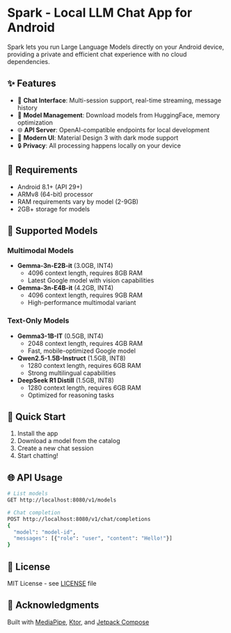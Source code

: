 # Spark - Local LLM Chat App for Android

Spark lets you run Large Language Models directly on your Android device, providing a private and efficient chat experience with no cloud dependencies.

## ✨ Features

- 💬 **Chat Interface**: Multi-session support, real-time streaming, message history
- 🤖 **Model Management**: Download models from HuggingFace, memory optimization
- 🌐 **API Server**: OpenAI-compatible endpoints for local development
- 🎨 **Modern UI**: Material Design 3 with dark mode support
- 🔒 **Privacy**: All processing happens locally on your device

## 📱 Requirements

- Android 8.1+ (API 29+)
- ARMv8 (64-bit) processor
- RAM requirements vary by model (2-9GB)
- 2GB+ storage for models

## 🤖 Supported Models

### Multimodal Models
- **Gemma-3n-E2B-it** (3.0GB, INT4)
  - 4096 context length, requires 8GB RAM
  - Latest Google model with vision capabilities
- **Gemma-3n-E4B-it** (4.2GB, INT4)
  - 4096 context length, requires 9GB RAM
  - High-performance multimodal variant

### Text-Only Models
- **Gemma3-1B-IT** (0.5GB, INT4)
  - 2048 context length, requires 4GB RAM
  - Fast, mobile-optimized Google model
- **Qwen2.5-1.5B-Instruct** (1.5GB, INT8)
  - 1280 context length, requires 6GB RAM
  - Strong multilingual capabilities
- **DeepSeek R1 Distill** (1.5GB, INT8)
  - 1280 context length, requires 6GB RAM
  - Optimized for reasoning tasks

## 🚀 Quick Start

1. Install the app
2. Download a model from the catalog
3. Create a new chat session
4. Start chatting!

## 🌐 API Usage

```bash
# List models
GET http://localhost:8080/v1/models

# Chat completion
POST http://localhost:8080/v1/chat/completions
{
  "model": "model-id",
  "messages": [{"role": "user", "content": "Hello!"}]
}
```

## 📄 License

MIT License - see [LICENSE](LICENSE) file

## 🙏 Acknowledgments

Built with [MediaPipe](https://developers.google.com/mediapipe/solutions/genai/llm_inference/android), [Ktor](https://ktor.io/), and [Jetpack Compose](https://developer.android.com/jetpack/compose) 
